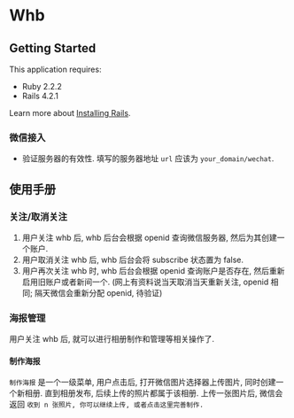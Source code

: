 # Whb

## Getting Started
This application requires:

- Ruby 2.2.2
- Rails 4.2.1

Learn more about [Installing Rails](http://railsapps.github.io/installing-rails.html).

### 微信接入

- 验证服务器的有效性. 填写的服务器地址 `url` 应该为 `your_domain/wechat`.


## 使用手册

### 关注/取消关注

1. 用户关注 whb 后, whb 后台会根据 openid 查询微信服务器, 然后为其创建一个账户.
2. 用户取消关注 whb 后, whb 后台会将 subscribe 状态置为 false.
3. 用户再次关注 whb 时, whb 后台会根据 openid 查询账户是否存在, 然后重新启用旧账户或者新间一个.
   (网上有资料说当天取消当天重新关注, openid 相同; 隔天微信会重新分配 openid, 待验证)

### 海报管理
用户关注 whb 后, 就可以进行相册制作和管理等相关操作了.

#### 制作海报
`制作海报` 是一个一级菜单, 用户点击后, 打开微信图片选择器上传图片, 同时创建一个新相册. 直到相册发布, 后续上传的照片都属于该相册.
上传一张图片后, 微信会返回 `收到 n 张照片, 你可以继续上传, 或者点击这里完善制作.`
